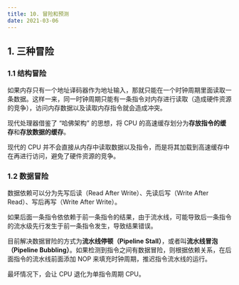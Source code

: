 ```yaml
---
title: 10. 冒险和预测
date: 2021-03-06
---
```


## 1. 三种冒险

### 1.1 结构冒险

如果内存只有一个地址译码器作为地址输入，那就只能在一个时钟周期里面读取一条数据。这样一来，同一时钟周期只能有一条指令对内存进行读取（造成硬件资源的竞争），访问内存数据以及读取内存指令就会造成冲突。

现代处理器借鉴了 “哈佛架构” 的思想，将 CPU 的高速缓存划分为**存放指令的缓存**和**存放数据的缓存**。

现代的 CPU 并不会直接从内存中读取数据以及指令，而是将其加载到高速缓存中在再进行访问，避免了硬件资源的竞争。

### 1.2 数据冒险

数据依赖可以分为先写后读（Read After Write）、先读后写（Write After Read）、写后再写（Write After Write）。

如果后面一条指令依依赖于前一条指令的结果，由于流水线，可能导致后一条指令的流水级先行发生于前一条指令发生，导致结果错误。

目前解决数据冒险的方式为**流水线停顿（Pipeline Stall）**，或者叫**流水线冒泡（Pipeline Bubbling）**。如果检测到指令之间有数据冒险，则根据依赖关系，在后面指令的流水线前面添加 NOP 来填充时钟周期，推迟指令流水线的运行。

最坏情况下，会让 CPU 退化为单指令周期 CPU。